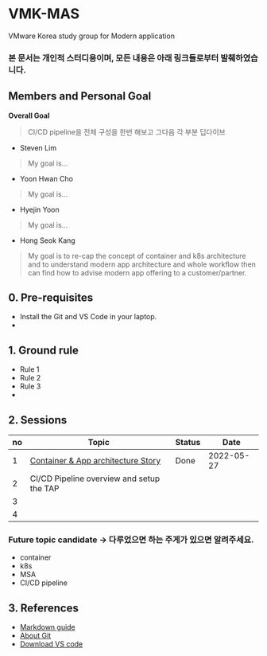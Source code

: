# VMK-MAS
VMware Korea study group for Modern application

### **본 문서는 개인적 스터디용이며, 모든 내용은 아래 링크들로부터 발췌하였습니다.**
## Members and Personal Goal

**Overall Goal**
> CI/CD pipeline을 전체 구성을 한번 해보고 그다음 각 부분 딥다이브

- Steven Lim
> My goal is...

- Yoon Hwan Cho
> My goal is...

- Hyejin Yoon
> My goal is...

- Hong Seok Kang
> My goal is to re-cap the concept of container and k8s architecture and to understand modern app architecture and whole workflow then can find how to advise modern app offering to a customer/partner.


## 0. Pre-requisites
- Install the Git and VS Code in your laptop.
- 

## 1. Ground rule
- Rule 1
- Rule 2
- Rule 3
- 


## 2. Sessions

| no | Topic | Status | Date |
|---|---|---|---|
|1 | [Container & App architecture Story](./Sessions/Session-1-ContainerAndArchitectureStory.md) | Done | 2022-05-27 |
| 2 |CI/CD Pipeline overview and setup the TAP|   |    |
| 3 |  |   |    |
| 4 |  |   |    | 

### Future topic candidate -> 다루었으면 하는 주게가 있으면 알려주세요.
- container
- k8s
- MSA
- CI/CD pipeline

## 3. References
- [Markdown guide](https://docs.github.com/en/get-started/writing-on-github/getting-started-with-writing-and-formatting-on-github/basic-writing-and-formatting-syntax)
- [About Git](https://docs.github.com/en/get-started/using-git/about-git)
- [Download VS code](https://code.visualstudio.com/download)

